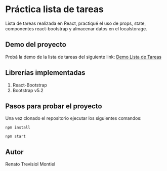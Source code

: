 # Práctica lista de tareas

Lista de tareas realizada en React, practiqué el uso de props, state, componentes react-bootstrap y almacenar datos en el localstorage.

## Demo del proyecto

Probá la demo de la lista de tareas del siguiente link: [Demo Lista de Tareas](https://listaparaanotartareas.netlify.app/)


## Librerías implementadas

1. React-Bootstrap
1. Bootstrap v5.2

## Pasos para probar el proyecto
Una vez clonado el repositorio ejecutar los siguientes comandos:

`npm install`

`npm start`

## Autor
Renato Trevisiol Montiel
